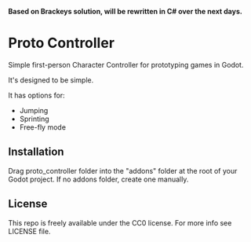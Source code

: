**Based on Brackeys solution, will be rewritten in C# over the next days.**

# Proto Controller
Simple first-person Character Controller for prototyping games in Godot.

It's designed to be simple.

It has options for:

- Jumping
- Sprinting
- Free-fly mode

## Installation
Drag proto_controller folder into the "addons" folder at the root of your Godot project. If no addons folder, create one manually.

## License
This repo is freely available under the CC0 license. For more info see LICENSE file.
